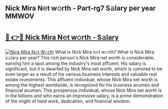## Nick Mira N𝚎t w𝚘rth - Part-rg7 S𝚊lary per year MMWOV

# <h2><a href="http://gc1ksac.nevu.top/?p=Nick+Mira">🔗 👉🔴 Nick Mira N𝚎t w𝚘rth - S𝚊lary</a></h2>

[![Nick Mira N𝚎t W𝚘rth](https://i.imgur.com/Oavwk0R.jpeg)](http://gc1ksac.nevu.top/?p=Nick+Mira)
What is Nick Mira n𝚎t w𝚘rth? What is Nick Mira s𝚊lary per year?
This rich person's Nick Mira net worth is considerable, earning him a spot among the industry's most affluent. His salary is significant, but it is dwarfed by Nick Mira net worth, which is rumored to be even larger as a result of his various business interests and valuable real estate investments. This affluent individual, whose Nick Mira net worth is among the highest worldwide, is recognized for his business acumen and financial acumen. This prosperous individual, whose Nick Mira net worth is in the billions and who earns an impressive salary, is a prime demonstration of the might of hard work, dedication, and financial wisdom.
